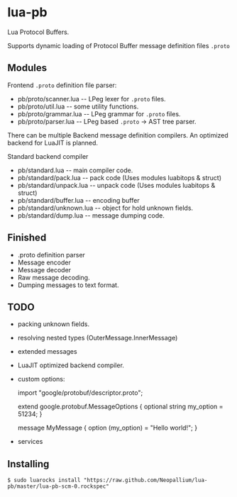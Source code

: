 lua-pb
=======

Lua Protocol Buffers.

Supports dynamic loading of Protocol Buffer message definition files `.proto`

Modules
-------

Frontend `.proto` definition file parser:

* pb/proto/scanner.lua -- LPeg lexer for `.proto` files.
* pb/proto/util.lua    -- some utility functions.
* pb/proto/grammar.lua -- LPeg grammar for `.proto` files.
* pb/proto/parser.lua  -- LPeg based `.proto` -> AST tree parser.

There can be multiple Backend message definition compilers.  An optimized backend for LuaJIT
is planned.

Standard backend compiler

* pb/standard.lua         -- main compiler code.
* pb/standard/pack.lua    -- pack code (Uses modules luabitops & struct)
* pb/standard/unpack.lua  -- unpack code (Uses modules luabitops & struct)
* pb/standard/buffer.lua  -- encoding buffer
* pb/standard/unknown.lua -- object for hold unknown fields.
* pb/standard/dump.lua    -- message dumping code.

Finished
--------
* .proto definition parser
* Message encoder
* Message decoder
* Raw message decoding.
* Dumping messages to text format.

TODO
----

* packing unknown fields.
* resolving nested types (OuterMessage.InnerMessage)
* extended messages
* LuaJIT optimized backend compiler.
* custom options:

	import "google/protobuf/descriptor.proto";
	
	extend google.protobuf.MessageOptions {
	  optional string my_option = 51234;
	}
	
	message MyMessage {
	  option (my_option) = "Hello world!";
	}

* services

Installing
----------

	$ sudo luarocks install "https://raw.github.com/Neopallium/lua-pb/master/lua-pb-scm-0.rockspec"

